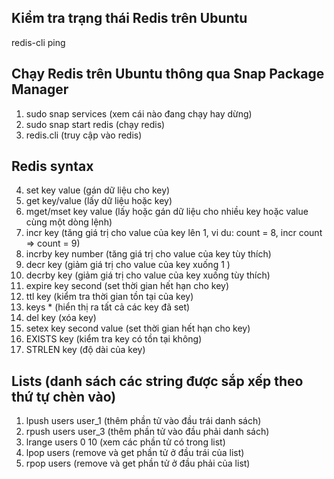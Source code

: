 ## Kiểm tra trạng thái Redis trên Ubuntu 
redis-cli ping

## Chạy Redis trên Ubuntu thông qua Snap Package Manager
1) sudo snap services       (xem cái nào đang chạy hay dừng)
2) sudo snap start redis    (chạy redis)
3) redis.cli                (truy cập vào redis)

## Redis syntax
4) set key value            (gán dữ liệu cho key)
5) get key/value            (lấy dữ liệu hoặc key)
6) mget/mset key value      (lấy hoặc gán dữ liệu cho nhiều key hoặc value cùng một dòng lệnh)
7) incr key                 (tăng giá trị cho value của key lên 1, vi du: count = 8, incr count => count = 9)
8) incrby key number        (tăng giá trị cho value của key tùy thích)
9) decr key                 (giảm giá trị cho value của key xuống 1 )
10) decrby key              (giảm giá trị cho value của key xuống tùy thích)
11) expire key second       (set thời gian hết hạn cho key)
12) ttl key                 (kiểm tra thời gian tồn tại của key)
13) keys *                  (hiển thị ra tất cả các key đã set)
14) del key                 (xóa key)
15) setex key second value  (set thời gian hết hạn cho key)
16) EXISTS key              (kiểm tra key có tồn tại không)
17) STRLEN key              (độ dài của key)
    
## Lists (danh sách các string được sắp xếp theo thứ tự chèn vào)
1) lpush users user_1      (thêm phần tử vào đầu trái danh sách)
1) rpush users user_3      (thêm phần tử vào đầu phải danh sách)
1) lrange users 0 10       (xem các phần tử có trong list)
1) lpop users              (remove và get phần tử ở đầu trái của list)
2) rpop users              (remove và get phần tử ở đầu phải của list)
